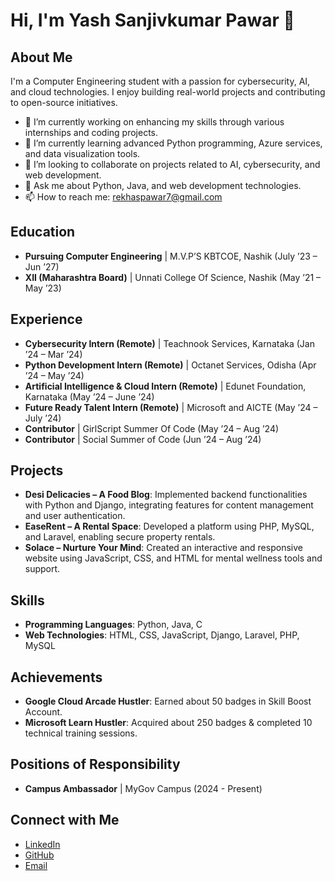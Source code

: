 # Hi, I'm Yash Sanjivkumar Pawar 👋

## About Me

I'm a Computer Engineering student with a passion for cybersecurity, AI, and cloud technologies. I enjoy building real-world projects and contributing to open-source initiatives. 

- 🔭 I’m currently working on enhancing my skills through various internships and coding projects.
- 🌱 I’m currently learning advanced Python programming, Azure services, and data visualization tools.
- 👯 I’m looking to collaborate on projects related to AI, cybersecurity, and web development.
- 💬 Ask me about Python, Java, and web development technologies.
- 📫 How to reach me: rekhaspawar7@gmail.com

## Education

- **Pursuing Computer Engineering** | M.V.P’S KBTCOE, Nashik (July ’23 – Jun ’27)
- **XII (Maharashtra Board)** | Unnati College Of Science, Nashik (May ’21 – May ’23)

## Experience

- **Cybersecurity Intern (Remote)** | Teachnook Services, Karnataka (Jan ’24 – Mar ’24)
- **Python Development Intern (Remote)** | Octanet Services, Odisha (Apr ’24 – May ’24)
- **Artificial Intelligence & Cloud Intern (Remote)** | Edunet Foundation, Karnataka (May ’24 – June ’24)
- **Future Ready Talent Intern (Remote)** | Microsoft and AICTE (May ’24 – July ’24)
- **Contributor** | GirlScript Summer Of Code (May ’24 – Aug ’24)
- **Contributor** | Social Summer of Code (Jun ’24 – Aug ’24)

## Projects

- **Desi Delicacies – A Food Blog**: Implemented backend functionalities with Python and Django, integrating features for content management and user authentication.
- **EaseRent – A Rental Space**: Developed a platform using PHP, MySQL, and Laravel, enabling secure property rentals.
- **Solace – Nurture Your Mind**: Created an interactive and responsive website using JavaScript, CSS, and HTML for mental wellness tools and support.

## Skills

- **Programming Languages**: Python, Java, C
- **Web Technologies**: HTML, CSS, JavaScript, Django, Laravel, PHP, MySQL

## Achievements

- **Google Cloud Arcade Hustler**: Earned about 50 badges in Skill Boost Account.
- **Microsoft Learn Hustler**: Acquired about 250 badges & completed 10 technical training sessions.

## Positions of Responsibility

- **Campus Ambassador** | MyGov Campus (2024 - Present)

## Connect with Me

- [LinkedIn](https://www.linkedin.com/in/yash-sanjivkumar-pawar-862702287/)
- [GitHub](https://github.com/yashpawar6849)
- [Email](mailto:rekhaspawar7@gmail.com)
